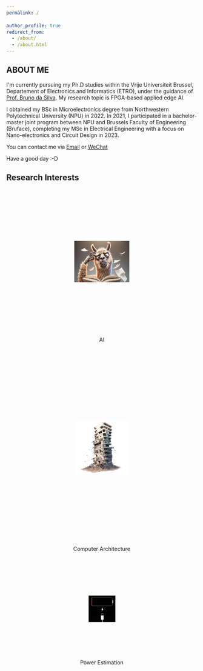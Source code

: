 ```yaml
---
permalink: /

author_profile: true
redirect_from: 
  - /about/
  - /about.html
---
```

## ABOUT ME
I'm currently pursuing my Ph.D studies within the Vrije Universiteit Brussel, Departement of Electronics and Informatics (ETRO), under the guidance of [Prof. Bruno da Silva](https://www.etrovub.be/people/member/about-bio/bdasilva/). My research topic is FPGA-based applied edge AI.

I obtained my BSc in Microelectronics degree from Northwestern Polytechnical University (NPU) in 2022. In 2021, I participated in a bachelor-master joint program between NPU and Brussels Faculty of Engineering (Bruface), completing my MSc in Electrical Engineering with a focus on Nano-electronics and Circuit Design in 2023.

You can contact me via [Email](mailto:han.bao@vub.be) or [WeChat](../images/wechat.jpg) 

Have a good day :-D

## Research Interests
<div style="text-align: center;">
    <div style="display: inline-block; margin: 10px;">
        <img src="/images/ai.png"
             alt="ops, imgs' gone"
             style="transform: scale(0.3);"/>
        <p>AI</p>
    </div>
  <div style="display: inline-block; margin: 10px;">
        <img src="/images/archi.png"
             alt="ops, imgs' gone"
             style="transform: scale(0.3);"/>
        <p>Computer Architecture</p>
    </div>
    <div style="display: inline-block; margin: 10px;">
        <img src="/images/power_est.png"
             alt="ops, imgs' gone"
             style="transform: scale(0.3);"/>
        <p>Power Estimation</p>
    </div>
</div>



<script type='text/javascript' id='clustrmaps' src='//cdn.clustrmaps.com/map_v2.js?cl=ffffff&w=a&t=n&d=uGAdqPrUtrntBGyhRrvRbiO1MNQino96Fq8GTXQgjks'></script>
